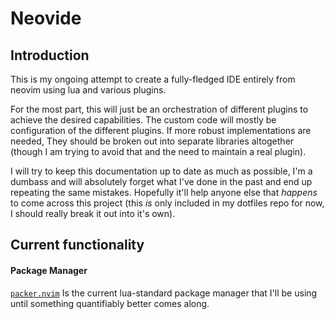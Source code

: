 # Neovide

## Introduction

This is my ongoing attempt to create a fully-fledged IDE entirely from neovim using lua and various plugins.

For the most part, this will just be an orchestration of different plugins to achieve the desired capabilities.
The custom code will mostly be configuration of the different plugins. If more robust implementations are needed,
They should be broken out into separate libraries altogether (though I am trying to avoid that and the need to
maintain a real plugin).

I will try to keep this documentation up to date as much as possible, I'm a dumbass and will absolutely forget
what I've done in the past and end up repeating the same mistakes. Hopefully it'll help anyone else that _happens_
to come across this project (this _is_ only included in my dotfiles repo for now, I should really break it out into
it's own).

## Current functionality

#### Package Manager

[`packer.nvim`](https://github.com/wbthomason/packer.nvim) Is the current lua-standard package manager that I'll
be using until something quantifiably better comes along.

